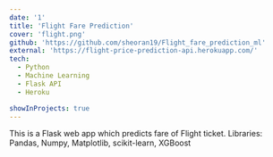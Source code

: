```yaml
---
date: '1'
title: 'Flight Fare Prediction'
cover: 'flight.png'
github: 'https://github.com/sheoran19/Flight_fare_prediction_ml'
external: 'https://flight-price-prediction-api.herokuapp.com/'
tech:
  - Python
  - Machine Learning
  - Flask API
  - Heroku

showInProjects: true
---
```


This is a Flask web app which predicts fare of Flight ticket. 
Libraries: Pandas, Numpy, Matplotlib, scikit-learn, XGBoost

